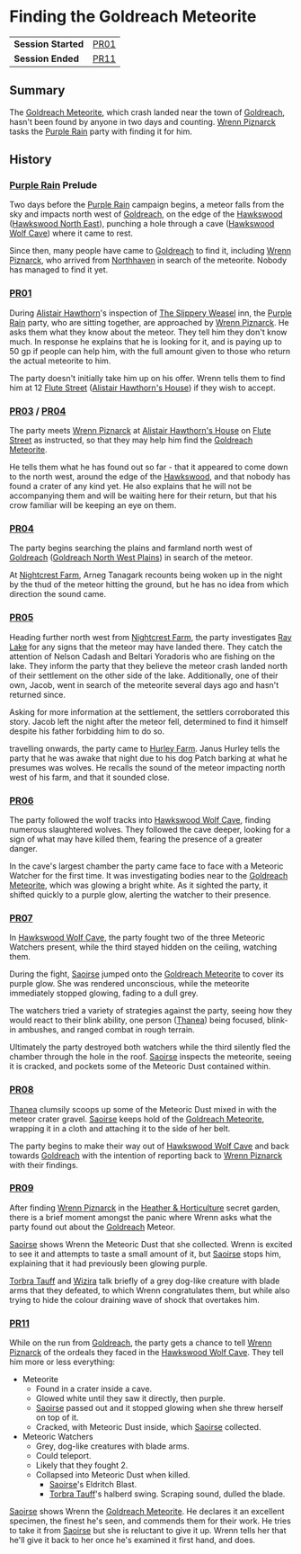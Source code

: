 # Finding the Goldreach Meteorite

|||
| --- | --- |
| **Session Started** | [PR01](../sessions/PR01.md) | storyline.2
| **Session Ended** | [PR11](../sessions/PR11.md) |

## Summary

The [Goldreach Meteorite](../items/meteorites/goldreach-meteorite.md), which crash landed near the town of [Goldreach](../civilisations/kingdom-of-astor/SETTLEMENTS/GOLDREACH/README.md), hasn't been found by anyone in two days and counting. [Wrenn Piznarck](../characters/wrenn-piznarck.md) tasks the [Purple Rain](../campaigns/purple-rain/purple-rain.md) party with finding it for him.

## History

### [Purple Rain](../campaigns/purple-rain/purple-rain.md) Prelude

Two days before the [Purple Rain](../campaigns/purple-rain/purple-rain.md) campaign begins, a meteor falls from the sky and impacts north west of [Goldreach](../civilisations/kingdom-of-astor/SETTLEMENTS/GOLDREACH/README.md), on the edge of the [Hawkswood](../places/forests/hawkswood.md) ([Hawkswood North East](../civilisations/kingdom-of-astor/SETTLEMENTS/GOLDREACH/hawkswood-north-east.md)), punching a hole through a cave ([Hawkswood Wolf Cave](../civilisations/kingdom-of-astor/SETTLEMENTS/GOLDREACH/hawkswood-wolf-cave.md)) where it came to rest.

Since then, many people have came to [Goldreach](../civilisations/kingdom-of-astor/SETTLEMENTS/GOLDREACH/README.md) to find it, including [Wrenn Piznarck](../characters/wrenn-piznarck.md), who arrived from [Northhaven](../places/cities/northhaven.md) in search of the meteorite. Nobody has managed to find it yet.

### [PR01](../sessions/PR01.md)

During [Alistair Hawthorn](../characters/alistair-hawthorn.md)'s inspection of [The Slippery Weasel](../civilisations/kingdom-of-astor/SETTLEMENTS/GOLDREACH/the-slippery-weasel.md) inn, the [Purple Rain](../campaigns/purple-rain/purple-rain.md) party, who are sitting together, are approached by [Wrenn Piznarck](../characters/wrenn-piznarck.md). He asks them what they know about the meteor. They tell him they don't know much. In response he explains that he is looking for it, and is paying up to 50 gp if people can help him, with the full amount given to those who return the actual meteorite to him.

The party doesn't initially take him up on his offer. Wrenn tells them to find him at 12 [Flute Street](../civilisations/kingdom-of-astor/SETTLEMENTS/GOLDREACH/flute-street.md) ([Alistair Hawthorn's House](../civilisations/kingdom-of-astor/SETTLEMENTS/GOLDREACH/alistair-hawthorns-house.md)) if they wish to accept.

### [PR03](../sessions/PR03.md) / [PR04](../sessions/PR04.md)

The party meets [Wrenn Piznarck](../characters/wrenn-piznarck.md) at [Alistair Hawthorn's House](../civilisations/kingdom-of-astor/SETTLEMENTS/GOLDREACH/alistair-hawthorns-house.md) on [Flute Street](../civilisations/kingdom-of-astor/SETTLEMENTS/GOLDREACH/flute-street.md) as instructed, so that they may help him find the [Goldreach Meteorite](../items/meteorites/goldreach-meteorite.md).

He tells them what he has found out so far - that it appeared to come down to the north west, around the edge of the [Hawkswood](../places/forests/hawkswood.md), and that nobody has found a crater of any kind yet. He also explains that he will not be accompanying them and will be waiting here for their return, but that his crow familiar will be keeping an eye on them.

### [PR04](../sessions/PR04.md)

The party begins searching the plains and farmland north west of [Goldreach](../civilisations/kingdom-of-astor/SETTLEMENTS/GOLDREACH/README.md) ([Goldreach North West Plains](../civilisations/kingdom-of-astor/SETTLEMENTS/GOLDREACH/goldreach-north-west-plains.md)) in search of the meteor.

At [Nightcrest Farm](../civilisations/kingdom-of-astor/SETTLEMENTS/GOLDREACH/nightcrest-farm.md), Arneg Tanagark recounts being woken up in the night by the thud of the meteor hitting the ground, but he has no idea from which direction the sound came.

### [PR05](../sessions/PR05.md)

Heading further north west from [Nightcrest Farm](../civilisations/kingdom-of-astor/SETTLEMENTS/GOLDREACH/nightcrest-farm.md), the party investigates [Ray Lake](../civilisations/kingdom-of-astor/SETTLEMENTS/GOLDREACH/ray-lake.md) for any signs that the meteor may have landed there. They catch the attention of Nelson Cadash and Beltari Yoradoris who are fishing on the lake. They inform the party that they believe the meteor crash landed north of their settlement on the other side of the lake. Additionally, one of their own, Jacob, went in search of the meteorite several days ago and hasn't returned since.

Asking for more information at the settlement, the settlers corroborated this story. Jacob left the night after the meteor fell, determined to find it himself despite his father forbidding him to do so.

travelling onwards, the party came to [Hurley Farm](../civilisations/kingdom-of-astor/SETTLEMENTS/GOLDREACH/hurley-farm.md). Janus Hurley tells the party that he was awake that night due to his dog Patch barking at what he presumes was wolves. He recalls the sound of the meteor impacting north west of his farm, and that it sounded close.

### [PR06](../sessions/PR06.md)

The party followed the wolf tracks into [Hawkswood Wolf Cave](../civilisations/kingdom-of-astor/SETTLEMENTS/GOLDREACH/hawkswood-wolf-cave.md), finding numerous slaughtered wolves. They followed the cave deeper, looking for a sign of what may have killed them, fearing the presence of a greater danger.

In the cave's largest chamber the party came face to face with a Meteoric Watcher for the first time. It was investigating bodies near to the [Goldreach Meteorite](../items/meteorites/goldreach-meteorite.md), which was glowing a bright white. As it sighted the party, it shifted quickly to a purple glow, alerting the watcher to their presence.

### [PR07](../sessions/PR07.md)

In [Hawkswood Wolf Cave](../civilisations/kingdom-of-astor/SETTLEMENTS/GOLDREACH/hawkswood-wolf-cave.md), the party fought two of the three Meteoric Watchers present, while the third stayed hidden on the ceiling, watching them.

During the fight, [Saoirse](../../../astarus/people/saoirse.md) jumped onto the [Goldreach Meteorite](../items/meteorites/goldreach-meteorite.md) to cover its purple glow. She was rendered unconscious, while the meteorite immediately stopped glowing, fading to a dull grey.

The watchers tried a variety of strategies against the party, seeing how they would react to their blink ability, one person ([Thanea](../../../astarus/people/thanea.md)) being focused, blink-in ambushes, and ranged combat in rough terrain.

Ultimately the party destroyed both watchers while the third silently fled the chamber through the hole in the roof. [Saoirse](../../../astarus/people/saoirse.md) inspects the meteorite, seeing it is cracked, and pockets some of the Meteoric Dust contained within.

### [PR08](../sessions/PR08.md)

[Thanea](../../../astarus/people/thanea.md) clumsily scoops up some of the Meteoric Dust mixed in with the meteor crater gravel. [Saoirse](../../../astarus/people/saoirse.md) keeps hold of the [Goldreach Meteorite](../items/meteorites/goldreach-meteorite.md), wrapping it in a cloth and attaching it to the side of her belt.

The party begins to make their way out of [Hawkswood Wolf Cave](../civilisations/kingdom-of-astor/SETTLEMENTS/GOLDREACH/hawkswood-wolf-cave.md) and back towards [Goldreach](../civilisations/kingdom-of-astor/SETTLEMENTS/GOLDREACH/README.md) with the intention of reporting back to [Wrenn Piznarck](../characters/wrenn-piznarck.md) with their findings.

### [PR09](../sessions/PR09.md)

After finding [Wrenn Piznarck](../characters/wrenn-piznarck.md) in the [Heather & Horticulture](../civilisations/kingdom-of-astor/SETTLEMENTS/GOLDREACH/heather-and-horticulture.md) secret garden, there is a brief moment amongst the panic where Wrenn asks what the party found out about the [Goldreach](../civilisations/kingdom-of-astor/SETTLEMENTS/GOLDREACH/README.md) Meteor.

[Saoirse](../../../astarus/people/saoirse.md) shows Wrenn the Meteoric Dust that she collected. Wrenn is excited to see it and attempts to taste a small amount of it, but [Saoirse](../../../astarus/people/saoirse.md) stops him, explaining that it had previously been glowing purple.

[Torbra Tauff](../characters/torbra-tauff.md) and [Wizira](../characters/wizira.md) talk briefly of a grey dog-like creature with blade arms that they defeated, to which Wrenn congratulates them, but while also trying to hide the colour draining wave of shock that overtakes him.

### [PR11](../sessions/PR11.md)

While on the run from [Goldreach](../civilisations/kingdom-of-astor/SETTLEMENTS/GOLDREACH/README.md), the party gets a chance to tell [Wrenn Piznarck](../characters/wrenn-piznarck.md) of the ordeals they faced in the [Hawkswood Wolf Cave](../civilisations/kingdom-of-astor/SETTLEMENTS/GOLDREACH/hawkswood-wolf-cave.md). They tell him more or less everything:

- Meteorite
  - Found in a crater inside a cave.
  - Glowed white until they saw it directly, then purple.
  - [Saoirse](../../../astarus/people/saoirse.md) passed out and it stopped glowing when she threw herself on top of it.
  - Cracked, with Meteoric Dust inside, which [Saoirse](../../../astarus/people/saoirse.md) collected.
- Meteoric Watchers
  - Grey, dog-like creatures with blade arms.
  - Could teleport.
  - Likely that they fought 2.
  - Collapsed into Meteoric Dust when killed.
    - [Saoirse](../../../astarus/people/saoirse.md)'s Eldritch Blast.
    - [Torbra Tauff](../characters/torbra-tauff.md)'s halberd swing. Scraping sound, dulled the blade.

[Saoirse](../../../astarus/people/saoirse.md) shows Wrenn the [Goldreach Meteorite](../items/meteorites/goldreach-meteorite.md). He declares it an excellent specimen, the finest he's seen, and commends them for their work. He tries to take it from [Saoirse](../../../astarus/people/saoirse.md) but she is reluctant to give it up. Wrenn tells her that he'll give it back to her once he's examined it first hand, and does.
